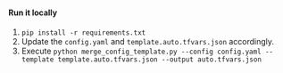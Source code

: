 #### Run it locally

1. `pip install -r requirements.txt`
2. Update the `config.yaml` and `template.auto.tfvars.json` accordingly.
3. Execute `python merge_config_template.py --config config.yaml --template template.auto.tfvars.json --output auto.tfvars.json`
